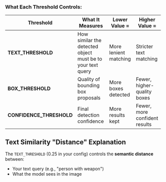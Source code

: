 ### What Each Threshold Controls:

| Threshold | What It Measures | Lower Value = | Higher Value = |
| --- | --- | --- | --- |
| **TEXT_THRESHOLD** | How similar the detected object must be to your text query | More lenient matching | Stricter text matching |
| **BOX_THRESHOLD** | Quality of bounding box proposals | More boxes detected | Fewer, higher-quality boxes |
| **CONFIDENCE_THRESHOLD** | Final detection confidence | More results kept | Fewer, more confident results |
## Text Similarity "Distance" Explanation
The `TEXT_THRESHOLD` (0.25 in your config) controls the **semantic distance** between:
- Your text query (e.g., "person with weapon")
- What the model sees in the image
